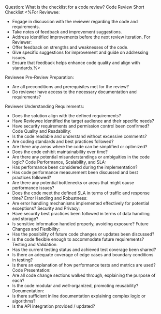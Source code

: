 Question: What is the checklist for a code review?
Code Review Short Checklist
<%For Reviewee:
* Engage in discussion with the reviewer regarding the code and requirements.
* Take notes of feedback and improvement suggestions.
* Address identified improvements before the next review iteration.
For Reviewer:
* Offer feedback on strengths and weaknesses of the code.
* Give specific suggestions for improvement and guide on addressing issues.
* Ensure that feedback helps enhance code quality and align with standards.%>


Reviewee Pre-Review Preparation: 
* Are all preconditions and prerequisites met for the review?
* Do reviewer have access to the necessary documentation and requirements?


Reviewer Understanding Requirements:
* Does the solution align with the defined requirements?
* Have Reviewee identified the target audience and their specific needs?
* Have security requirements and permission control been confirmed?
Code Quality and Readability:
* Is the code readable and understand without excessive comments?
* Are coding standards and best practices followed?
* Are there any areas where the code can be simplified or optimized?
* Does the code exhibit maintainability over time?
* Are there any potential misunderstandings or ambiguities in the code logic?
Code Performance, Scalability, and SLA:
* Has performance been considered during the implementation?
* Has code performance measurement been discussed and best practices followed?
* Are there any potential bottlenecks or areas that might cause performance issues?
* Does the code meet the defined SLA in terms of traffic and response time?
Error Handling and Robustness:
* Are error handling mechanisms implemented effectively for potential exceptions?
Security and Privacy: 
* Have security best practices been followed in terms of data handling and storage?
* Is sensitive information handled properly, avoiding exposure?
Future Changes and Flexibility:
* Has the possibility of future code changes or updates been discussed?
* Is the code flexible enough to accommodate future requirements?
Testing and Validation:
* Has the current testing status and achieved test coverage been shared?
* Is there an adequate coverage of edge cases and boundary conditions in testing?
* Is there an explanation of how performance tests and metrics are used?
Code Presentation:
* Are all code change sections walked through, explaining the purpose of each?
* Is the code modular and well-organized, promoting reusability?
Documentation:
* Is there sufficient inline documentation explaining complex logic or algorithms?
* Is the API integration provided / updated?